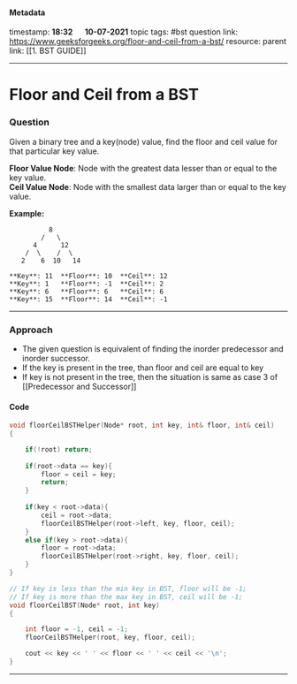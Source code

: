 #### Metadata

timestamp: **18:32**  &emsp;  **10-07-2021**
topic tags: #bst
question link: https://www.geeksforgeeks.org/floor-and-ceil-from-a-bst/
resource:
parent link: [[1. BST GUIDE]]

---

# Floor and Ceil from a BST

### Question
Given a binary tree and a key(node) value, find the floor and ceil value for that particular key value.

**Floor Value Node**: Node with the greatest data lesser than or equal to the key value.   
**Ceil Value Node**: Node with the smallest data larger than or equal to the key value.

**Example:**
```
          8
        /   \    
      4      12
    /  \    /  \
   2    6  10   14

**Key**: 11  **Floor**: 10  **Ceil**: 12
**Key**: 1   **Floor**: -1  **Ceil**: 2
**Key**: 6   **Floor**: 6   **Ceil**: 6
**Key**: 15  **Floor**: 14  **Ceil**: -1
```

---


### Approach
- The given question is equivalent of finding the inorder predecessor and inorder successor.
- If the key is present in the tree, than floor and ceil are equal to key
- If key is not present in the tree, then the situation is same as case 3 of [[Predecessor and Successor]]


#### Code

``` cpp
void floorCeilBSTHelper(Node* root, int key, int& floor, int& ceil)
{

	if(!root) return;
	
	if(root->data == key){
	    floor = ceil = key;
	    return;
	}
	
	if(key < root->data){
	    ceil = root->data;
	    floorCeilBSTHelper(root->left, key, floor, ceil);
	}
	else if(key > root->data){
	    floor = root->data;
	    floorCeilBSTHelper(root->right, key, floor, ceil);
	}
}

// If key is less than the min key in BST, floor will be -1;
// If key is more than the max key in BST, ceil will be -1;
void floorCeilBST(Node* root, int key)
{

	int floor = -1, ceil = -1;
	floorCeilBSTHelper(root, key, floor, ceil);

	cout << key << ' ' << floor << ' ' << ceil << '\n';
}


```

---


